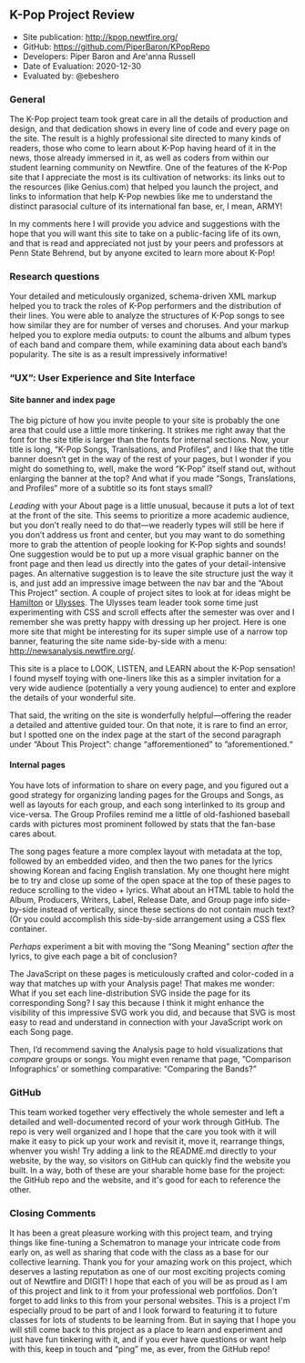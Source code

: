 ## K-Pop Project Review


* Site publication: <http://kpop.newtfire.org/>
* GitHub: <https://github.com/PiperBaron/KPopRepo>
* Developers: Piper Baron and Are'anna Russell
* Date of Evaluation: 2020-12-30
* Evaluated by: @ebeshero

### General  
The K-Pop project team took great care in all the details of production and design, and that dedication shows in every line of code and every page on the site. The result is a highly professional site directed to many kinds of readers, those who come to learn about K-Pop having heard of it in the news, those already immersed in it, as well as coders from within our student learning community on Newtfire. One of the features of the K-Pop site that I appreciate the most is its cultivation of networks: its links out to the resources (like Genius.com) that helped you launch the project, and links to information that help K-Pop newbies like me to understand the distinct parasocial culture of its international fan base, er, I mean, ARMY! 

 In my comments here I will provide you advice and suggestions with the hope that you will want this site to take on a public-facing life of its own, and that is read and appreciated not just by your peers and professors at Penn State Behrend, but by anyone excited to learn more about K-Pop! 
 
### Research questions
Your detailed and meticulously organized, schema-driven XML markup helped you to track the roles of K-Pop performers and the distribution of their lines. You were able to analyze the structures of K-Pop songs to see how similar they are for number of verses and choruses. And your markup helped you to explore media outputs: to count the albums and album types of each band and compare them, while examining data about each band’s popularity. The site is as a result impressively informative!

###  “UX”: User Experience and Site Interface

#### Site banner and index page
The big picture of how you invite people to your site is probably the one area that could use a little more tinkering. It strikes me right away that the font for the site title is larger than the fonts for internal sections. Now, your title is long, “K-Pop Songs, Tranlsations, and Profiles“, and I like that the title banner doesn‘t get in the way of the rest of your pages, but I wonder if you might do something to, well, make the word “K-Pop” itself stand out, without enlarging the banner at the top? And what if you made “Songs, Translations, and Profiles“ more of a subtitle  so its font stays small? 

*Leading* with your About page is a little unusual, because it puts a lot of text at the front of the site. This seems to prioritize a more academic audience, but you don’t really need to do that—we readerly types will still be here if you don’t address us front and center, but you may want to do something more to grab the attention of people looking for K-Pop sights and sounds! One suggestion would be to put up a more visual graphic banner on the front page and then lead us directly into the gates of your detail-intensive pages. An alternative suggestion is to leave the site structure just the way it is, and just add an impressive image between the nav bar and the “About This Project” section. A couple of project sites to look at for ideas might be [Hamilton](https://hamilton.newtfire.org/) or [Ulysses](http://ulysses.newtfire.org/). The Ulysses team leader took some time just experimenting with CSS and scroll effects after the semester was over and I remember she was pretty happy with dressing up her project. Here is one more site that might be interesting for its super simple use of a narrow top banner, featuring the site name side-by-side with a menu: <http://newsanalysis.newtfire.org/>.

This site is a place to LOOK, LISTEN, and LEARN about the K-Pop sensation! I found myself toying with one-liners like this as a simpler invitation for a very wide audience (potentially a very young audience) to enter and explore the details of your wonderful site.

That said, the writing on the site is wonderfully helpful—offering the reader a detailed and attentive guided tour. On that note, it is rare to find an error, but I spotted one on the index page at the start of the second paragraph under “About This Project”: change “afforementioned” to ”aforementioned.“

#### Internal pages
You have lots of information to share on every page, and you figured out a good strategy for organizing landing pages for the Groups and Songs, as well as layouts for each group, and each song interlinked to its group and vice-versa. The Group Profiles remind me a little of old-fashioned baseball cards with pictures most prominent followed by stats that the fan-base cares about. 

The song pages feature a more complex layout with metadata at the top, followed by an embedded video, and then the two panes for the lyrics showing Korean and facing English translation. My one thought here might be to try and close up some of the open space at the top of these pages to reduce scrolling to the video + lyrics. What about an HTML table to hold the Album, Producers, Writers, Label, Release Date, and Group page info side-by-side instead of vertically, since these sections do not contain much text? (Or you could accomplish this side-by-side arrangement using a CSS flex container. 

*Perhaps* experiment a bit with moving the “Song Meaning” section *after* the lyrics, to give each page a bit of conclusion?

The JavaScript on these pages is meticulously crafted and color-coded in a way that matches up with your Analysis page! That makes me wonder:
What if you set each line-distribution SVG inside the page for its corresponding Song? I say this because I think it might enhance the visibility of this impressive SVG work you did, and because that SVG is most easy to read and understand in connection with your JavaScript work on each Song page.

Then, I’d recommend saving the Analysis page to hold visualizations that *compare* groups or songs. You might even rename that page, ”Comparison Infographics’ or something comparative: “Comparing the Bands?” 

 
### GitHub
This team worked together very effectively the whole semester and left a detailed and well-documented record of your work through GitHub. The repo is very well organized and I hope that the care you took with it will make it easy to pick up your work and revisit it, move it, rearrange things, whenver you wish! Try adding a link to the README.md directly to your website, by the way, so visitors on GitHub can quickly find the website you built. In a way, both of these are your sharable home base for the project: the GitHub repo and the website, and it's good for each to reference the other. 

### Closing Comments
It has been a great pleasure working with this project team, and trying things like fine-tuning a Schematron to manage your intricate code from early on, as well as sharing that code with the class as a base for our collective learning. Thank you for your amazing work on this project, which deserves a lasting reputation as one of our most exciting projects coming out of Newtfire and DIGIT! I hope that each of you will be as proud as I am of this project and link to it from your professional web portfolios. Don't forget to add links to this from your personal websites. This is a project I'm especially proud to be part of and I look forward to featuring it to future classes for lots of students to be learning from. But in saying that I hope you will still come back to this project as a place to learn and experiment and just have fun tinkering with it, and if you ever have questions or want help with this, keep in touch and “ping” me, as ever, from the GitHub repo! 

